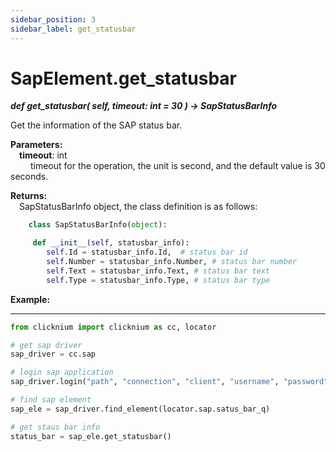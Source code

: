 ```yaml
---
sidebar_position: 3
sidebar_label: get_statusbar
---
```

# SapElement.get_statusbar

***def get_statusbar(
        self, 
        timeout: int = 30
    ) -> SapStatusBarInfo***  

Get the information of the SAP status bar.

**Parameters:**  
    &emsp;**timeout**: int  
        &emsp;&emsp; timeout for the operation, the unit is second, and the default value is 30 seconds. 

**Returns:**  
    &emsp;SapStatusBarInfo object, the class definition is as follows:  

```python
    class SapStatusBarInfo(object):

     def __init__(self, statusbar_info):
        self.Id = statusbar_info.Id,  # status bar id
        self.Number = statusbar_info.Number, # status bar number
        self.Text = statusbar_info.Text, # status bar text
        self.Type = statusbar_info.Type, # status bar type
```


**Example:**
***
```python
from clicknium import clicknium as cc, locator

# get sap driver
sap_driver = cc.sap

# login sap application
sap_driver.login("path", "connection", "client", "username", "password")

# find sap element
sap_ele = sap_driver.find_element(locator.sap.satus_bar_q)

# get staus bar info
status_bar = sap_ele.get_statusbar()
```